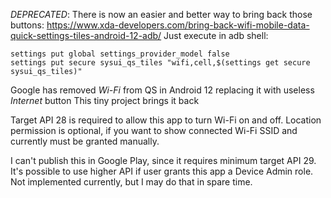 *DEPRECATED*: There is now an easier and better way to bring back those buttons: https://www.xda-developers.com/bring-back-wifi-mobile-data-quick-settings-tiles-android-12-adb/
Just execute in adb shell:
```
settings put global settings_provider_model false
settings put secure sysui_qs_tiles "wifi,cell,$(settings get secure sysui_qs_tiles)"
```



Google has removed *Wi-Fi* from QS in Android 12 replacing it with useless *Internet* button
This tiny project brings it back

Target API 28 is required to allow this app to turn Wi-Fi on and off.
Location permission is optional, if you want to show connected Wi-Fi SSID and currently must be granted manually.

I can't publish this in Google Play, since it requires minimum target API 29.
It's possible to use higher API if user grants this app a Device Admin role.
Not implemented currently, but I may do that in spare time.
